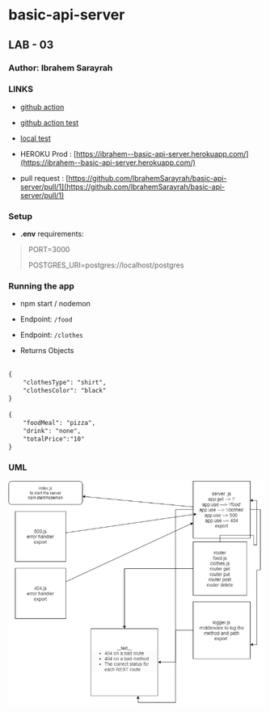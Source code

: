 # basic-api-server

## LAB - 03

### Author: Ibrahem Sarayrah

### LINKS

* [github action](https://github.com/IbrahemSarayrah/basic-api-server/actions)

* [github action test](https://github.com/IbrahemSarayrah/basic-api-server/runs/3353331221)

* [local test](uml-img/test-lab3-locally.PNG)

* HEROKU Prod : [https://ibrahem--basic-api-server.herokuapp.com/](https://ibrahem--basic-api-server.herokuapp.com/)

* pull request : [https://github.com/IbrahemSarayrah/basic-api-server/pull/1](https://github.com/IbrahemSarayrah/basic-api-server/pull/1)

### Setup

* **.env** requirements:
>
> PORT=3000
>
> POSTGRES_URI=postgres://localhost/postgres
>

### Running the app

* npm start / nodemon

* Endpoint: `/food`
* Endpoint: `/clothes`

* Returns Objects

```

{
    "clothesType": "shirt",
    "clothesColor": "black"
}

{
    "foodMeal": "pizza",
    "drink": "none",
    "totalPrice":"10"
}

```

### UML

![UML](uml-img/uml-diagram-03.png)
